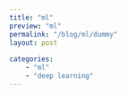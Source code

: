 ```yaml
---
title: "ml"
preview: "ml" 
permalink: "/blog/ml/dummy" 
layout: post
 
categories: 
    - "ml"
    - "deep learning"
---
```

